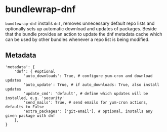 # bundlewrap-dnf

`bundlewrap-dnf` installs `dnf`, removes unnecessary default repo lists and optionally sets up automatic download and updates of packages.
Beside that the bundle provides an action to update the dnf metadata cache which can be used by other bundles whenever a repo list is being modified.

## Metadata

    'metadata': {
        'dnf': { #optional
            'auto_downloads': True, # configure yum-cron and download updates
            'auto_update': True, # if auto_downloads: True, also install updates
            'update_cmd': 'default', # define which updates will be installed, e.g. 'security'
            'send_mails': True, # send emails for yum-cron actions, defaults to False
            'extra_packages': ['git-email'], # optional, installs any given package with dnf
        },
    }
